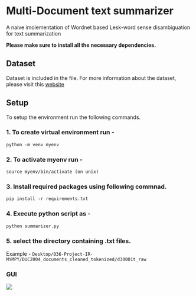 # Multi-Document text summarizer
A naive imolementation of Wordnet based Lesk-word sense disambiguation for text summarization

__Please make sure to install all the necessary dependencies.__

## Dataset
Dataset is included in the file. For more information about the dataset, please visit this [website](https://www-nlpir.nist.gov/projects/duc/data/2004_data.html)

## Setup
To setup the environment run the following commands.

### 1. To create virtual environment run -
```python -m venv myenv```
		
### 2. To activate myenv run -
```source myenv/bin/activate (on unix)```
		
### 3. Install required packages using following commnad.
```pip install -r requirements.txt```
		
### 4. Execute python script as -
`python summarizer.py`
	
### 5. select the directory containing .txt files.
Example -
`Desktop/036-Project-IR-MYMPY/DUC2004_documents_cleaned_tokenized/d30001t_raw`

### GUI
![](https://github.com/chandan5362/Information-retrieval/blob/44b0797569badd9b8cad9ebd8473a4ee2e595530/MUlti-Document%20Text%20summarizer/Images/GUI.JPG)
	
